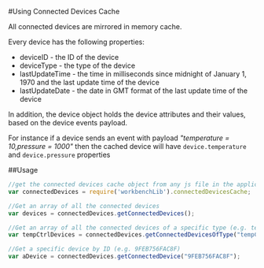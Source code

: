 #Using Connected Devices Cache

All connected devices are mirrored in memory cache. 

Every device has the following properties:
* deviceID - the ID of the device
* deviceType - the type of the device
* lastUpdateTime - the time in milliseconds since midnight of January 1, 1970 and the last update time of the device
* lastUpdateDate - the date in GMT format of the last update time of the device

In addition, the device object holds the device attributes and their values, based on the device events payload.

For instance if a device sends an event with payload _"temperature = 10,pressure = 1000"_ then the cached device will have `device.temperature` and `device.pressure` properties 


##Usage
```javascript
//get the connected devices cache object from any js file in the application
var connectedDevices = require('workbenchLib').connectedDevicesCache;

//Get an array of all the connected devices 
var devices = connectedDevices.getConnectedDevices();

//Get an array of all the connected devices of a specific type (e.g. tempCtrl)
var tempCtrlDevices = connectedDevices.getConnectedDevicesOfType("tempCtrl");

//Get a specific device by ID (e.g. 9FEB756FAC8F)
var aDevice = connectedDevices.getConnectedDevice("9FEB756FAC8F");
```




